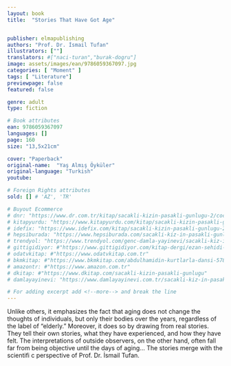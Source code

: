 ```yaml
---
layout: book
title:  "Stories That Have Got Age"


publisher: elmapublishing
authors: "Prof. Dr. İsmail Tufan"
illustrators: [""]
translators: #["naci-turan","burak-dogru"]
image: assets/images/ean/9786059367097.jpg
categories: [ "Moment" ]
tags: [ "Literature"]
previewpage: false
featured: false

genre: adult
type: fiction

# Book attributes
ean: 9786059367097
languages: []
page: 160
size: "13,5x21cm"

cover: "Paperback"
original-name:  "Yaş Almış Öyküler"
original-language: "Turkish"
youtube:

# Foreign Rights attributes
sold: [] # 'AZ', 'TR'

# Buyout Ecommerce
# dnr: "https://www.dr.com.tr/kitap/sacakli-kizin-pasakli-gunlugu-2/cocuk-ve-genclik/genclik-10-yas/roman-oyku/urunno=0001893059001"
# kitapyurdu: "https://www.kitapyurdu.com/kitap/sacakli-kizin-pasakli-gunlugu-2-/560122.html&filter_name=Sa%C3%A7akl%C4%B1+K%C4%B1z%27%C4%B1n+Pasakl%C4%B1+G%C3%BCnl%C3%BC%C4%9F%C3%BC+2"
# idefix: "https://www.idefix.com/kitap/sacakli-kizin-pasakli-gunlugu-2/cocuk-ve-genclik/genclik-10-yas/roman-oyku/urunno=0001893059001"
# hepsiburada: "https://www.hepsiburada.com/sacakli-kiz-in-pasakli-gunlugu-2-damla-yayinevi-p-HBV000012ER86"
# trendyol: "https://www.trendyol.com/genc-damla-yayinevi/sacakli-kiz-in-pasakli-gunlugu-2-p-54825777"
# gittigidiyor: #"https://www.gittigidiyor.com/kitap-dergi/ezan-sehidi-adnan-menderes_pdp_732728793"
# odatvkitap: #"https://www.odatvkitap.com.tr"
# bkmkitap: #"https://www.bkmkitap.com/abdulhamidin-kurtlarla-dansi-578226"
# amazontr: #"https://www.amazon.com.tr"
# dkitap: #"https://www.dkitap.com/sacakli-kizin-pasakli-gunlugu"
# damlayayinevi: "https://www.damlayayinevi.com.tr/sacakli-kiz-in-pasakli-gunlugu-2-bu-iste-bi-terslik-var"

# For adding excerpt add <!--more--> and break the line
---
```

Unlike others, it emphasizes the fact that aging
does not change the thoughts of individuals, but
only their bodies over the years, regardless of the
label of “elderly.” Moreover, it does so by drawing
from real stories. They tell their own stories, what
they have experienced, and how they have felt.
The interpretations of outside observers, on the
other hand, often fall far from being objective until
the days of aging...
The stories merge with the scientifi c perspective
of Prof. Dr. İsmail Tufan.
<!--more--> 

